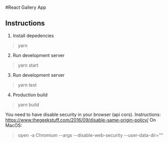#React Gallery App

## Instructions
1. Install depedencies
> yarn
2. Run development server
> yarn start
3. Run development server
> yarn test
4. Production build
> yarn build


You need to have disable security in your browser (api cors).
Instructions: https://www.thegeekstuff.com/2016/09/disable-same-origin-policy/
On MacOS:
> open -a Chromium --args --disable-web-security --user-data-dir=""